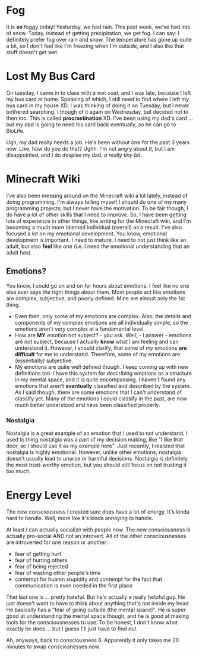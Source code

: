 
# Fog
It is **so** foggy today! Yesterday, we had rain. This past week, we've had lots of snow. Today, instead of getting precipitation, we get fog. I can say: I definitely prefer fog over rain and snow. The temperature has gone up quite a bit, so I don't feel like I'm freezing when I'm outside, and I also like that stuff doesn't get wet.

# Lost My Bus Card
On tuesday, I came in to class with a wet coat, and I was late, because I left my bus card at home. Speaking of which, I still need to find where I left my bus card in my house XD. I was thinking of doing it on Tuesday, but I never bothered searching. I though of it again on Wednesday, but decided not to then too. This is called **procrastination** XD. I've been using my dad's card ... but my dad is going to need his card back eventually, so he can go to BioLife.

Ugh, my dad really needs a job. He's been without one for the past 3 years now. Like, how do you do that? Ughh. I'm not angry about it, but I am disappointed, and I do despise my dad, *a really tiny bit*.

# Minecraft Wiki
I've also been messing around on the Minecraft wiki a lot lately, instead of doing programming. I'm always telling myself I should do one of my many programming projects, but I never have the motivation. To be fair though, I do have a lot of other skills that I need to improve. So, I have been getting lots of experience in other things, like writing for the Minecraft wiki, and I'm becoming a much more talented individual (overall) as a result. I've also focused a lot on my emotional development. You know, emotional development is important. I need to mature. I need to not just think like an adult, but also **feel** like one (i.e. I need the emotional understanding that an adult has).

## Emotions?
You know, I could go on and on for hours about emotions. I feel like no one else ever says the right things about them. Most people act like emotions are complex, subjective, and poorly defined. Mine are almost only the 1st thing.
* Even then, only some of my emotions are complex. Also, the details and components of my complex emotions are all individually simple, so the emotions aren't very complex at a fundamental level.
* How are **MY** emotion not subject? - you ask. Well, - I answer - emotions are not subject, because I actually **know** what I am feeling and can understand it. However, I should clarify, that some of my emotions **are difficult** for me to understand. Therefore, some of my emotions are (essentially) subjective.
* My emotions are quite well defined though. I keep coming up with new definitions too. I have this system for describing emotions as a structure in my mental space, and it is quite encompassing. I haven't found any emotions that aren't **eventually** classified and described by the system. As I said though, there are some emotions that I can't understand of classify yet. Many of the emotions I could classify in the past, are now much better understood and have been classified properly.

### Nostalgia
Nostalgia is a great example of an emotion that I used to not understand. I used to thing nostalgia was a part of my decision making, like "I like that door, so I should use it as my example here". Just recently, I realized that nostalgia is highly emotional. However, unlike other emotions, nostalgia doesn't usually lead to unwise or harmful decisions. Nostalgia is definitely the most trust-worthy emotion, but you should still focus on not trusting it too much.

# Energy Level
The new consciousness I created sure does have a lot of energy. It's kinda hard to handle. Well, more like it's kinda annoying to handle.

At least I can actually socialize with people now. The new consciousness is actually pro-social AND not an introvert. All of the other consciousnesses are introverted for one reason or another:
* fear of getting hurt
* fear of hurting others
* fear of being rejected
* fear of wasting other people's time
* contempt for huamn stupidity and contempt for the fact that communication is even needed in the first place

That last one is ... pretty hateful. But he's actually a really helpful guy. He just doesn't want to have to think about anything that's not inside my head. He basically has a "fear of going outside (the mental space)". He is super good at understanding the mental space though, and he is good at making tools for the consciousnesses to use. To be honest, I don't know what exactly he does ... but I guess I'll just have to find out.

Ah, anyways, back to consciousness 6. Apparently it only takes me 20 minutes to swap consciosnesses now.

